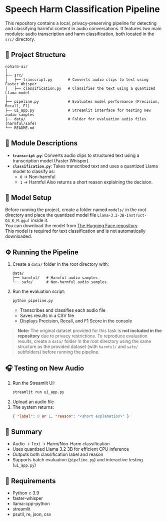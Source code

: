 # Speech Harm Classification Pipeline

This repository contains a local, privacy-preserving pipeline for detecting and classifying harmful content in audio conversations. It features two main modules: audio transcription and harm classification, both located in the `src/` directory.

## 📂 Project Structure
```
noharm-ai/
│
├── src/
│   ├── transcript.py       # Converts audio clips to text using Faster Whisper
│   ├── classification.py   # Classifies the text using a quantized Llama model
│
├── pipeline.py             # Evaluates model performance (Precision, Recall, F1)
├── ui_app.py               # Streamlit interface for testing new audio samples
├── data/                   # Folder for evaluation audio files (harmful/safe)
└── README.md
```

## 🧩 Module Descriptions
- **`transcript.py`**: Converts audio clips to structured text using a transcription model (Faster Whisper).
- **`classification.py`**: Takes transcribed text and uses a quantized Llama model to classify as:
  - `0` → Non-harmful
  - `1` → Harmful
  Also returns a short reason explaining the decision.

## 🧠 Model Setup
Before running the project, create a folder named `models/` in the root directory and place the quantized model file `Llama-3.2-3B-Instruct-Q4_K_M.gguf` inside it.  
You can download the model from [The Hugging Face repository](https://huggingface.co/bartowski/Llama-3.2-3B-Instruct-GGUF/blob/main/Llama-3.2-3B-Instruct-Q4_K_M.gguf).  
This model is required for text classification and is not automatically downloaded.

## ⚙️ Running the Pipeline
1. Create a `data/` folder in the root directory with:
   ```
   data/
   ├── harmful/   # Harmful audio samples
   └── safe/      # Non-harmful audio samples
   ```
2. Run the evaluation script:
   ```bash
   python pipeline.py
   ```
   - Transcribes and classifies each audio file
   - Saves results in a CSV file
   - Displays Precision, Recall, and F1 Score in the console

> **Note:** The original dataset provided for this task is **not included in the repository** due to privacy restrictions. To reproduce evaluation results, create a `data/` folder in the root directory using the same structure as the provided dataset (with `harmful/` and `safe/` subfolders) before running the pipeline.

## 🎧 Testing on New Audio
1. Run the Streamlit UI:
   ```bash
   streamlit run ui_app.py
   ```
2. Upload an audio file
3. The system returns:
   ```json
   { "label": 0 or 1, "reason": "<short explanation>" }
   ```

## 🧠 Summary
- Audio → Text → Harm/Non-Harm classification
- Uses quantized Llama 3.2 3B for efficient CPU inference
- Outputs both classification label and reason
- Supports batch evaluation (`pipeline.py`) and interactive testing (`ui_app.py`)

## 🧰 Requirements
- Python ≥ 3.9  
- faster-whisper  
- llama-cpp-python  
- streamlit  
- psutil, re, json, csv
